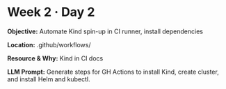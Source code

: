 # Week 2 · Day 2

**Objective:** Automate Kind spin-up in CI runner, install dependencies

**Location:** .github/workflows/

**Resource & Why:** Kind in CI docs

**LLM Prompt:** Generate steps for GH Actions to install Kind, create cluster, and install Helm and kubectl.
